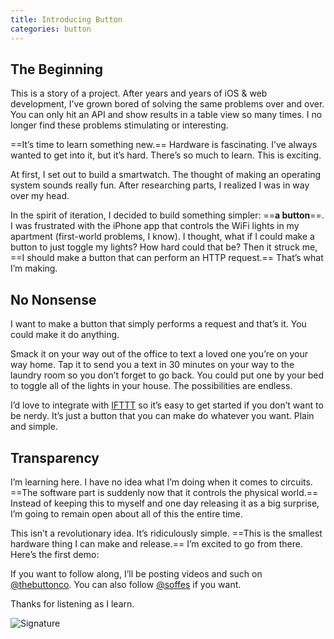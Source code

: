 ```yaml
---
title: Introducing Button
categories: button
---
```


## The Beginning

This is a story of a project. After years and years of iOS & web development, I’ve grown bored of solving the same problems over and over. You can only hit an API and show results in a table view so many times. I no longer find these problems stimulating or interesting.

==It’s time to learn something new.== Hardware is fascinating. I’ve always wanted to get into it, but it’s hard. There’s so much to learn. This is exciting.

At first, I set out to build a smartwatch. The thought of making an operating system sounds really fun. After researching parts, I realized I was in way over my head.

In the spirit of iteration, I decided to build something simpler: ==**a button**==. I was frustrated with the iPhone app that controls the WiFi lights in my apartment (first-world problems, I know). I thought, what if I could make a button to just toggle my lights? How hard could that be? Then it struck me, ==I should make a button that can perform an HTTP request.== That’s what I’m making.


## No Nonsense

I want to make a button that simply performs a request and that’s it. You could make it do anything.

Smack it on your way out of the office to text a loved one you’re on your way home. Tap it to send you a text in 30 minutes on your way to the laundry room so you don’t forget to go back. You could put one by your bed to toggle all of the lights in your house. The possibilities are endless.

I’d love to integrate with [IFTTT](http://ifttt.com) so it’s easy to get started if you don’t want to be nerdy. It’s just a button that you can make do whatever you want. Plain and simple.


## Transparency

I’m learning here. I have no idea what I’m doing when it comes to circuits. ==The software part is suddenly now that it controls the physical world.== Instead of keeping this to myself and one day releasing it as a big surprise, I’m going to remain open about all of this the entire time.

This isn’t a revolutionary idea. It’s ridiculously simple. ==This is the smallest hardware thing I can make and release.== I’m excited to go from there. Here’s the first demo:

If you want to follow along, I’ll be posting videos and such on [@thebuttonco](https://twitter.com/thebuttonco). You can also follow [@soffes](https://twitter.com/soffes) if you want.

Thanks for listening as I learn.

![Signature](sig.svg)
